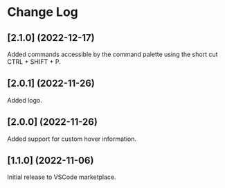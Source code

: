 # Change Log
## [2.1.0] (2022-12-17)
Added commands accessible by the command palette using the short cut CTRL + SHIFT + P.
## [2.0.1] (2022-11-26)
Added logo.
## [2.0.0] (2022-11-26)
Added support for custom hover information.
## [1.1.0] (2022-11-06)
Initial release to VSCode marketplace.